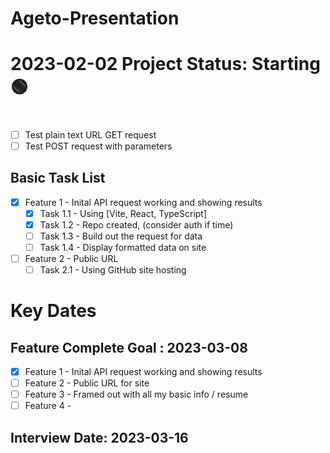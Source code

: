 # Ageto-Presentation

# 2023-02-02 Project Status: Starting 🟢

#
- [ ] Test plain text URL GET request
- [ ] Test POST request with parameters

## Basic Task List
- [x] Feature 1 - Inital API request working and showing results
  - [x] Task 1.1 - Using [Vite, React, TypeScript]
  - [x] Task 1.2 - Repo created, (consider auth if time)
  - [ ] Task 1.3 - Build out the request for data
  - [ ] Task 1.4 - Display formatted data on site
- [ ] Feature 2 - Public URL
  - [ ] Task 2.1 - Using GitHub site hosting
# Key Dates

## Feature Complete Goal : 2023-03-08
- [x] Feature 1 - Inital API request working and showing results
- [ ] Feature 2 - Public URL for site
- [ ] Feature 3 - Framed out with all my basic info / resume
- [ ] Feature 4 -

## Interview Date: 2023-03-16

